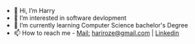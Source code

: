 - 👋 Hi, I’m Harry
- 👀 I’m interested in software devlopment
- 🌱 I’m currently learning Computer Science bachelor's Degree
- 📫 How to reach me - [Mail:](mailto://hariroze@gmail.com) hariroze@gmail.com | [Linkedin](https://www.linkedin.com/in/arie-rosental/)

<!---
prince-harry-2813/prince-harry-2813 is a ✨ special ✨ repository because its `README.md` (this file) appears on your GitHub profile.
You can click the Preview link to take a look at your changes.
--->
